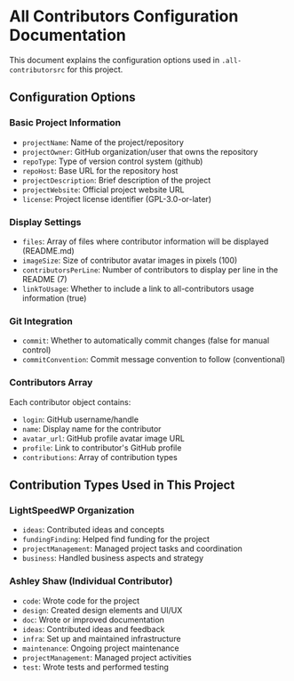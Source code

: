 # All Contributors Configuration Documentation

This document explains the configuration options used in `.all-contributorsrc` for this project.

## Configuration Options

### Basic Project Information

- `projectName`: Name of the project/repository
- `projectOwner`: GitHub organization/user that owns the repository
- `repoType`: Type of version control system (github)
- `repoHost`: Base URL for the repository host
- `projectDescription`: Brief description of the project
- `projectWebsite`: Official project website URL
- `license`: Project license identifier (GPL-3.0-or-later)

### Display Settings

- `files`: Array of files where contributor information will be displayed (README.md)
- `imageSize`: Size of contributor avatar images in pixels (100)
- `contributorsPerLine`: Number of contributors to display per line in the README (7)
- `linkToUsage`: Whether to include a link to all-contributors usage information (true)

### Git Integration

- `commit`: Whether to automatically commit changes (false for manual control)
- `commitConvention`: Commit message convention to follow (conventional)

### Contributors Array

Each contributor object contains:

- `login`: GitHub username/handle
- `name`: Display name for the contributor
- `avatar_url`: GitHub profile avatar image URL
- `profile`: Link to contributor's GitHub profile
- `contributions`: Array of contribution types

## Contribution Types Used in This Project

### LightSpeedWP Organization

- `ideas`: Contributed ideas and concepts
- `fundingFinding`: Helped find funding for the project
- `projectManagement`: Managed project tasks and coordination
- `business`: Handled business aspects and strategy

### Ashley Shaw (Individual Contributor)

- `code`: Wrote code for the project
- `design`: Created design elements and UI/UX
- `doc`: Wrote or improved documentation
- `ideas`: Contributed ideas and feedback
- `infra`: Set up and maintained infrastructure
- `maintenance`: Ongoing project maintenance
- `projectManagement`: Managed project activities
- `test`: Wrote tests and performed testing
